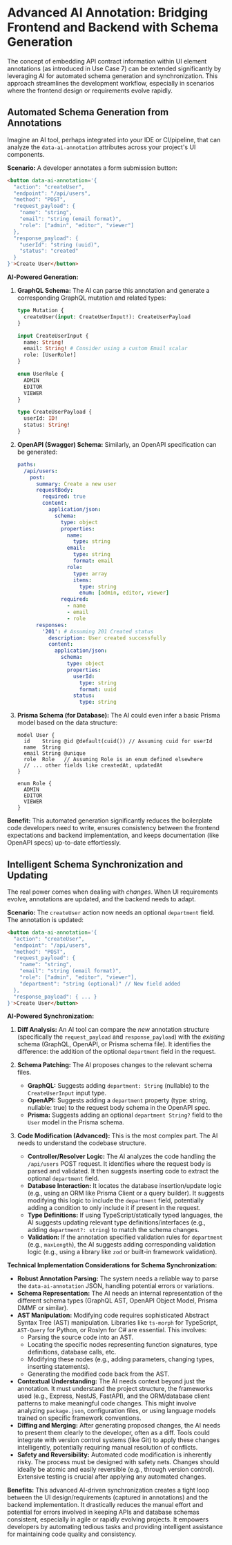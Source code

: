 # Advanced AI Annotation: Bridging Frontend and Backend with Schema Generation

The concept of embedding API contract information within UI element annotations (as introduced in Use Case 7) can be extended significantly by leveraging AI for automated schema generation and synchronization. This approach streamlines the development workflow, especially in scenarios where the frontend design or requirements evolve rapidly.

## Automated Schema Generation from Annotations

Imagine an AI tool, perhaps integrated into your IDE or CI/pipeline, that can analyze the `data-ai-annotation` attributes across your project's UI components.

**Scenario:** A developer annotates a form submission button:

```html
<button data-ai-annotation='{
  "action": "createUser",
  "endpoint": "/api/users",
  "method": "POST",
  "request_payload": {
    "name": "string",
    "email": "string (email format)",
    "role": ["admin", "editor", "viewer"]
  },
  "response_payload": {
    "userId": "string (uuid)",
    "status": "created"
  }
}'>Create User</button>
```

**AI-Powered Generation:**

1.  **GraphQL Schema:** The AI can parse this annotation and generate a corresponding GraphQL mutation and related types:

    ```graphql
    type Mutation {
      createUser(input: CreateUserInput!): CreateUserPayload
    }

    input CreateUserInput {
      name: String!
      email: String! # Consider using a custom Email scalar
      role: [UserRole!]
    }

    enum UserRole {
      ADMIN
      EDITOR
      VIEWER
    }

    type CreateUserPayload {
      userId: ID!
      status: String!
    }
    ```

2.  **OpenAPI (Swagger) Schema:** Similarly, an OpenAPI specification can be generated:

    ```yaml
    paths:
      /api/users:
        post:
          summary: Create a new user
          requestBody:
            required: true
            content:
              application/json:
                schema:
                  type: object
                  properties:
                    name:
                      type: string
                    email:
                      type: string
                      format: email
                    role:
                      type: array
                      items:
                        type: string
                        enum: [admin, editor, viewer]
                  required:
                    - name
                    - email
                    - role
          responses:
            '201': # Assuming 201 Created status
              description: User created successfully
              content:
                application/json:
                  schema:
                    type: object
                    properties:
                      userId:
                        type: string
                        format: uuid
                      status:
                        type: string
    ```

3.  **Prisma Schema (for Database):** The AI could even infer a basic Prisma model based on the data structure:

    ```prisma
    model User {
      id    String @id @default(cuid()) // Assuming cuid for userId
      name  String
      email String @unique
      role  Role   // Assuming Role is an enum defined elsewhere
      // ... other fields like createdAt, updatedAt
    }

    enum Role {
      ADMIN
      EDITOR
      VIEWER
    }
    ```

**Benefit:** This automated generation significantly reduces the boilerplate code developers need to write, ensures consistency between the frontend expectations and backend implementation, and keeps documentation (like OpenAPI specs) up-to-date effortlessly.

## Intelligent Schema Synchronization and Updating

The real power comes when dealing with *changes*. When UI requirements evolve, annotations are updated, and the backend needs to adapt.

**Scenario:** The `createUser` action now needs an optional `department` field. The annotation is updated:

```html
<button data-ai-annotation='{
  "action": "createUser",
  "endpoint": "/api/users",
  "method": "POST",
  "request_payload": {
    "name": "string",
    "email": "string (email format)",
    "role": ["admin", "editor", "viewer"],
    "department": "string (optional)" // New field added
  },
  "response_payload": { ... }
}'>Create User</button>
```

**AI-Powered Synchronization:**

1.  **Diff Analysis:** An AI tool can compare the *new* annotation structure (specifically the `request_payload` and `response_payload`) with the *existing* schema (GraphQL, OpenAPI, or Prisma schema file). It identifies the difference: the addition of the optional `department` field in the request.

2.  **Schema Patching:** The AI proposes changes to the relevant schema files.
    *   **GraphQL:** Suggests adding `department: String` (nullable) to the `CreateUserInput` input type.
    *   **OpenAPI:** Suggests adding a `department` property (type: string, nullable: true) to the request body schema in the OpenAPI spec.
    *   **Prisma:** Suggests adding an optional `department String?` field to the `User` model in the Prisma schema.

3.  **Code Modification (Advanced):** This is the most complex part. The AI needs to understand the codebase structure.
    *   **Controller/Resolver Logic:** The AI analyzes the code handling the `/api/users` POST request. It identifies where the request body is parsed and validated. It then suggests inserting code to extract the optional `department` field.
    *   **Database Interaction:** It locates the database insertion/update logic (e.g., using an ORM like Prisma Client or a query builder). It suggests modifying this logic to include the `department` field, potentially adding a condition to only include it if present in the request.
    *   **Type Definitions:** If using TypeScript/statically typed languages, the AI suggests updating relevant type definitions/interfaces (e.g., adding `department?: string`) to match the schema changes.
    *   **Validation:** If the annotation specified validation rules for `department` (e.g., `maxLength`), the AI suggests adding corresponding validation logic (e.g., using a library like `zod` or built-in framework validation).

**Technical Implementation Considerations for Schema Synchronization:**

*   **Robust Annotation Parsing:** The system needs a reliable way to parse the `data-ai-annotation` JSON, handling potential errors or variations.
*   **Schema Representation:** The AI needs an internal representation of the different schema types (GraphQL AST, OpenAPI Object Model, Prisma DMMF or similar).
*   **AST Manipulation:** Modifying code requires sophisticated Abstract Syntax Tree (AST) manipulation. Libraries like `ts-morph` for TypeScript, `AST-Query` for Python, or Roslyn for C# are essential. This involves:
    *   Parsing the source code into an AST.
    *   Locating the specific nodes representing function signatures, type definitions, database calls, etc.
    *   Modifying these nodes (e.g., adding parameters, changing types, inserting statements).
    *   Generating the modified code back from the AST.
*   **Contextual Understanding:** The AI needs context beyond just the annotation. It must understand the project structure, the frameworks used (e.g., Express, NestJS, FastAPI), and the ORM/database client patterns to make meaningful code changes. This might involve analyzing `package.json`, configuration files, or using language models trained on specific framework conventions.
*   **Diffing and Merging:** After generating proposed changes, the AI needs to present them clearly to the developer, often as a diff. Tools could integrate with version control systems (like Git) to apply these changes intelligently, potentially requiring manual resolution of conflicts.
*   **Safety and Reversibility:** Automated code modification is inherently risky. The process must be designed with safety nets. Changes should ideally be atomic and easily reversible (e.g., through version control). Extensive testing is crucial after applying any automated changes.

**Benefits:** This advanced AI-driven synchronization creates a tight loop between the UI design/requirements (captured in annotations) and the backend implementation. It drastically reduces the manual effort and potential for errors involved in keeping APIs and database schemas consistent, especially in agile or rapidly evolving projects. It empowers developers by automating tedious tasks and providing intelligent assistance for maintaining code quality and consistency.